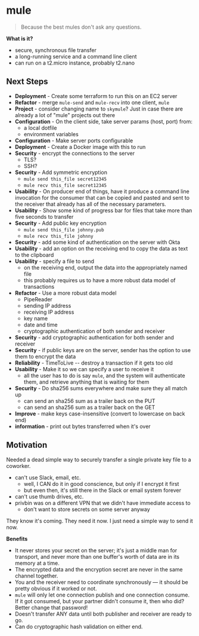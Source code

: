 # mule

> Because the best mules don't ask any questions.

**What is it?**

- secure, synchronous file transfer
- a long-running service and a command line client
- can run on a t2.micro instance, probably t2.nano

## Next Steps

- **Deployment** - Create some terraform to run this on an EC2 server
- **Refactor** - merge `mule-send` and `mule-recv` into one client, `mule`
- **Project** - consider changing name to `skymule`? Just in case there are already
  a lot of "mule" projects out there
- **Configuration** - On the client side, take server params (host, port) from:
    - a local dotfile
    - environment variables
- **Configuration** - Make server ports configurable
- **Deployment** - Create a Docker image with this to run
- **Security** - encrypt the connections to the server
    - TLS?
    - SSH?
- **Security** - Add symmetric encryption
    - `mule send this_file secret12345`
    - `mule recv this_file secret12345`
- **Usability** - On producer end of things, have it produce a command
  line invocation for the consumer that can be copied and pasted and
  sent to the receiver that already has all of the necessary parameters.
- **Usability** - Show some kind of progress bar for files that take
  more than five seconds to transfer
- **Security** - Add public key encryption
    - `mule send this_file johnny.pub`
    - `mule recv this_file johnny`
- **Security** - add some kind of authentication on the server with Okta
- **Usability** - add an option on the receiving end to copy the data as text to the clipboard
- **Usability** - specify a file to send
    - on the receiving end, output the data into the appropriately named file
    - this probably requires us to have a more robust data model of transactions
- **Refactor** - Use a more robust data model
    - PipeReader
    - sending IP address
    - receiving IP address
    - key name
    - date and time
    - cryptographic authentication of both sender and receiver
- **Security** - add cryptographic authentication for both sender and receiver
- **Security** - if public keys are on the server, sender has the option to use them to encrypt the data
- **Reliability** - TimeToLive -- destroy a transaction if it gets too old
- **Usability** - Make it so we can specify a user to receive it
    - all the user has to do is say `mule`, and the system will authenticate them, and retrieve anything that is waiting for them
- **Security** - Do sha256 sums everywhere and make sure they all match up
    - can send an sha256 sum as a trailer back on the PUT
    - can send an sha256 sum as a trailer back on the GET
- **Improve** - make keys case-insensitive (convert to lowercase on back end)
- **information** - print out bytes transferred when it's over

## Motivation

Needed a dead simple way to securely transfer a single private key
file to a coworker.

- can't use Slack, email, etc.
    - well, I CAN do it in good conscience, but only if I encrypt it first
    - but even then, it's still there in the Slack or email system forever
- can't use thumb drives, etc.
- privbin was on a different VPN that we didn't have immediate access to
    - don't want to store secrets on some server anyway

They know it's coming.  They need it now.  I just need a simple way to send it now.

**Benefits**

- It never stores your secret on the server; it's just a middle man for transport,
  and never more than one buffer's worth of data are in its memory at a time.
- The encrypted data and the encryption secret are never in the same channel together.
- You and the receiver need to coordinate synchronously — it should be pretty obvious if it worked or not.
- `mule` will only let one connection publish and one connection consume.  If it got consumed, but your partner didn't consume it, then who did? Better change that password!
- Doesn't transfer ANY data until both publisher and receiver are ready to go.
- Can do cryptographic hash validation on either end.
